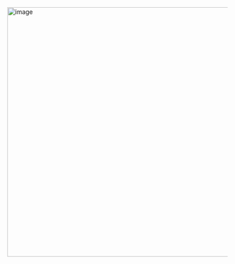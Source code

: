 <img width="870" height="570" alt="image" src="https://github.com/user-attachments/assets/f4f5373a-3a41-4c38-a93b-6ca3e8597709" />
